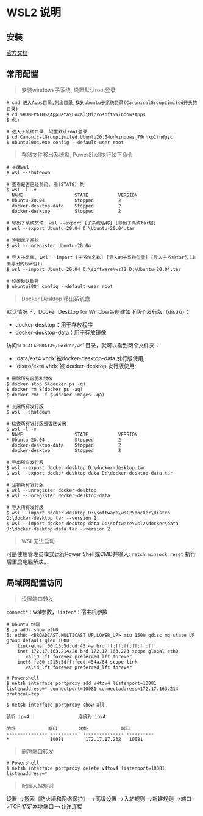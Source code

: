 # WSL2 说明

## 安装

[官方文档](https://docs.microsoft.com/zh-cn/windows/wsl/)

## 常用配置

> 安装windows子系统, 设置默认root登录

```shell 
# cmd 进入Apps目录,列出目录,找到ubuntu子系统目录(CanonicalGroupLimited开头的目录)
$ cd %HOMEPATH%\AppData\Local\Microsoft\WindowsApps
$ dir

# 进入子系统目录, 设置默认root登录
$ cd CanonicalGroupLimited.Ubuntu20.04onWindows_79rhkp1fndgsc
$ ubuntu2004.exe config --default-user root
```

> 存储文件移出系统盘, PowerShell执行如下命令

```shell
# 关闭wsl
$ wsl --shutdown

# 查看是否已经关闭, 看(STATE) 列
$ wsl -l -v
  NAME                   STATE           VERSION
* Ubuntu-20.04           Stopped         2
  docker-desktop-data    Stopped         2
  docker-desktop         Stopped         2
  
# 导出子系统文件, wsl --export [子系统名称] [导出子系统tar包]
$ wsl --export Ubuntu-20.04 D:\Ubuntu-20.04.tar

# 注销原子系统
$ wsl --unregister Ubuntu-20.04

# 导入子系统, wsl --import [子系统名称] [导入的子系统位置] [导入子系统tar包(上面导出的tar包)]
$ wsl --import Ubuntu-20.04 D:\software\wsl2 D:\Ubuntu-20.04.tar

# 设置默认账号
$ ubuntu2004 config --default-user root
```

> Docker Desktop 移出系统盘

默认情况下，Docker Desktop for Window会创建如下两个发行版（distro）：
- docker-desktop：用于存放程序
- docker-desktop-data：用于存放镜像

访问`%LOCALAPPDATA%/Docker/wsl`目录，就可以看到两个文件夹：
- 'data/ext4.vhdx'被docker-desktop-data 发行版使用;
- 'distro/ext4.vhdx'被 docker-desktop 发行版使用;

```shell
# 删除所有容器和镜像
$ docker stop $(docker ps -q)
$ docker rm $(docker ps -aq)
$ docker rmi -f $(docker images -qa)

# 关闭所有发行版
$ wsl --shutdown

# 检查所有发行版是否已关闭
$ wsl -l -v
  NAME                   STATE           VERSION
* Ubuntu-20.04           Stopped         2
  docker-desktop-data    Stopped         2
  docker-desktop         Stopped         2
  
# 导出所有发行版
$ wsl --export docker-desktop D:\docker-desktop.tar
$ wsl --export docker-desktop-data D:\docker-desktop-data.tar

# 注销所有发行版
$ wsl --unregister docker-desktop
$ wsl --unregister docker-desktop-data

# 导入所有发行版
$ wsl --import docker-desktop D:\software\wsl2\docker\distro D:\docker-desktop.tar --version 2
$ wsl --import docker-desktop-data D:\software\wsl2\docker\data D:\docker-desktop-data.tar --version 2
```

> WSL无法启动

可是使用管理员模式运行Power Shell或CMD并输入: `netsh winsock reset` 执行后重启电脑解决。


## 局域网配置访问

> 设置端口转发

`connect*：`wsl参数，`listen*：`宿主机参数

```shell
# Ubuntu 终端
$ ip addr show eth0
5: eth0: <BROADCAST,MULTICAST,UP,LOWER_UP> mtu 1500 qdisc mq state UP group default qlen 1000
    link/ether 00:15:5d:cd:45:4a brd ff:ff:ff:ff:ff:ff
    inet 172.17.163.214/28 brd 172.17.163.223 scope global eth0
       valid_lft forever preferred_lft forever
    inet6 fe80::215:5dff:fecd:454a/64 scope link
       valid_lft forever preferred_lft forever
       
# Powershell 
$ netsh interface portproxy add v4tov4 listenport=10081 listenaddress=* connectport=10081 connectaddress=172.17.163.214 protocol=tcp

$ netsh interface portproxy show all

侦听 ipv4:                 连接到 ipv4:

地址            端口        地址            端口
--------------- ----------  --------------- ----------
*               10081        172.17.17.232   10081
```

> 删除端口转发

```shell
# Powershell 
$ netsh interface portproxy delete v4tov4 listenport=10081 listenaddress=*
```

> 配置入站规则

设置–>搜索《防火墙和网络保护》–>高级设置—>入站规则–>新建规则–>端口–>TCP,特定本地端口–>允许连接
